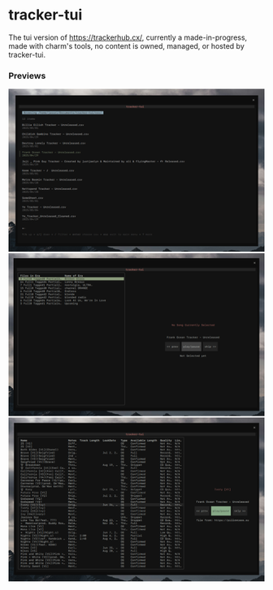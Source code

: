 # tracker-tui

The tui version of https://trackerhub.cx/, currently a made-in-progress, made with charm's tools, no content is owned, managed, or hosted by tracker-tui.

### Previews

![unreleased csv's](/assets/trackertuifilebrowser.png)
![eras view](/assets/trackertuiplayerview.png)
![eras songs view](/assets/trackertuiplayerview1.png)
